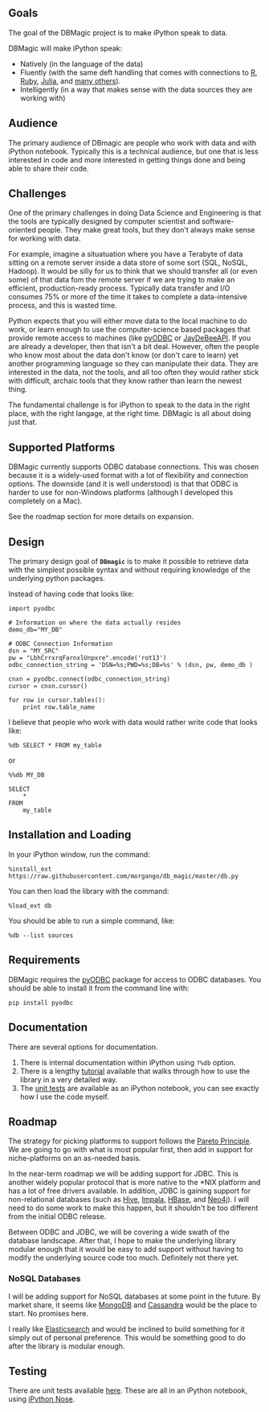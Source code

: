## Goals

The goal of the DBMagic project is to make iPython speak to data.

DBMagic will make iPython speak:
* Natively (in the language of the data)
* Fluently (with the same deft handling that comes with connections to [R](http://ipython.org/ipython-doc/dev/config/extensions/rmagic.html), [Ruby](http://nbviewer.ipython.org/github/minad/iruby/blob/master/IRuby-Example.ipynb), [Julia](http://nbviewer.ipython.org/github/JuliaLang/IJulia.jl/blob/master/python/doc/JuliaMagic.ipynb), and [many others](https://github.com/ipython/ipython/wiki/A-gallery-of-interesting-IPython-Notebooks)).
* Intelligently (in a way that makes sense with the data sources they are working with)

## Audience

The primary audience of DBmagic are people who work with data and with iPython notebook.  Typically this is a technical audience, but one that is less interested in code and more interested in getting things done and being able to share their code.

## Challenges

One of the primary challenges in doing Data Science and Engineering is that the tools are typically designed by computer scientist and software-oriented people.  They make great tools, but they don't always make sense for working with data.

For example, imagine a situatuation where you have a Terabyte of data sitting on a remote server inside a data store of some sort (SQL, NoSQL, Hadoop).  It would be silly for us to think that we should transfer all (or even some) of that data fom the remote server if we are trying to make an efficient, production-ready process.  Typically data transfer and I/O consumes 75% or more of the time it takes to complete a data-intensive process, and this is wasted time.

Python expects that you will either move data to the local machine to do work, or learn enough to use the computer-science based packages that provide remote access to machines (like [pyODBC](https://code.google.com/p/pyodbc/) or [JayDeBeeAPI](https://pypi.python.org/pypi/JayDeBeApi/).  If you are already a developer, then that isn't a bit deal.  However, often the people who know most about the data don't know (or don't care to learn) yet another programming language so they can manipulate their data.  They are interested in the data, not the tools, and all too often they would rather stick with difficult, archaic tools that they know rather than learn the newest thing.
 
The fundamental challenge is for iPython to speak to the data in the right place, with the right langage, at the right time.  DBMagic is all about doing just that.

## Supported Platforms

DBMagic currently supports ODBC database connections.  This was chosen because it is a widely-used format with a lot of flexibility and connection options. The downside (and it is well understood) is that that ODBC is harder to use for non-Windows platforms (although I developed this completely on a Mac).

See the roadmap section for more details on expansion.

## Design

The primary design goal of **`DBmagic`** is to make it possible to retrieve data with the simplest possible syntax and without requiring knowledge of the underlying python packages.

Instead of having code that looks like:

    import pyodbc

    # Information on where the data actually resides
    demo_db="MY_DB"

    # ODBC Connection Information
    dsn = "MY_SRC"
    pw = "LbhCrrxrqFarnxlUnpxre".encode('rot13')
    odbc_connection_string = 'DSN=%s;PWD=%s;DB=%s' % (dsn, pw, demo_db ) 

    cnxn = pyodbc.connect(odbc_connection_string)
    cursor = cnxn.cursor()

    for row in cursor.tables():
        print row.table_name

I believe that people who work with data would rather write code that
looks like:

    %db SELECT * FROM my_table 

or 

    %%db MY_DB

    SELECT
        *
    FROM
        my_table

## Installation and Loading

In your iPython window, run the command:

    %install_ext https://raw.githubusercontent.com/morgango/db_magic/master/db.py

You can then load the library with the command:

    %load_ext db

You should be able to run a simple command, like:

    %db --list sources

## Requirements

DBMagic requires the [pyODBC](https://code.google.com/p/pyodbc/) package for access to ODBC databases.  You should be able to install it from the command line with:

    pip install pyodbc

## Documentation

There are several options for documentation.

1. There is internal documentation within iPython using `?%db` option.
1. There is a lengthy [tutorial](http://nbviewer.ipython.org/github/morgango/db_magic/blob/master/db_magic_cookbook.ipynb) available that walks through how to use the library in a very detailed way.
1. The [unit tests](http://nbviewer.ipython.org/github/morgango/db_magic/blob/master/odbc_unit_tests.ipynb) are available as an iPython notebook, you can see exactly how I use the code myself.


## Roadmap
The strategy for picking platforms to support follows the [Pareto Principle](http://en.wikipedia.org/wiki/Pareto_principle). We are going to go with what is most popular first, then add in support for niche-platforms on an as-needed basis.

In the near-term roadmap we will be adding support for JDBC. This is another widely popular protocol that is more native to the \*NIX platform and has a lot of free drivers available.  In addition, JDBC is gaining support for non-relational databases (such as [Hive](https://cwiki.apache.org/confluence/display/Hive/HiveJDBCInterface), [Impala](http://www.cloudera.com/content/cloudera/en/products-and-services/cdh/impala.html), [HBase](http://www.hbql.com/examples/jdbc.html), and [Neo4j](http://www.neo4j.org/develop/tools/jdbc)).  I will need to do some work to make this happen, but it shouldn't be too different from the initial ODBC release.

Between ODBC and JDBC, we will be covering a wide swath of the database landscape.  After that, I hope to make the underlying library modular enough that it would be easy to add support without having to modify the underlying source code too much. Definitely not there yet.

### NoSQL Databases

I will be adding support for NoSQL databases at some point in the future. By market share, it seems like [MongoDB](http://mongodb.com) and [Cassandra](http://cassandra.apache.org) would be the place to start. No promises here.

I really like [Elasticsearch](http://elasticsearch.org) and would be inclined to build something for it simply out of personal preference. This would be something good to do after the library is modular enough. 

## Testing

There are unit tests available [here](http://nbviewer.ipython.org/github/morgango/db_magic/blob/master/odbc_unit_tests.ipynb).  These are all in an iPython notebook, using [iPython Nose](http://nbviewer.ipython.org/github/swcarpentry/2012-11-scripps/blob/master/python/testing-with-nose.ipynb).
